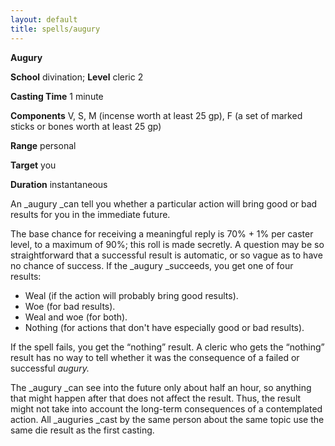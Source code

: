 ```yaml
---
layout: default
title: spells/augury
---
```

 **Augury**

**School** divination; **Level** cleric 2

**Casting Time** 1 minute

**Components** V, S, M (incense worth at least 25 gp), F (a set of marked sticks or bones worth at least 25 gp)

**Range** personal

**Target** you

**Duration** instantaneous

An _augury _can tell you whether a particular action will bring good or bad results for you in the immediate future.

The base chance for receiving a meaningful reply is 70% + 1% per caster level, to a maximum of 90%; this roll is made secretly. A question may be so straightforward that a successful result is automatic, or so vague as to have no chance of success. If the _augury _succeeds, you get one of four results:

- Weal (if the action will probably bring good results).
- Woe (for bad results).
- Weal and woe (for both).
- Nothing (for actions that don't have especially good or bad results).

If the spell fails, you get the “nothing” result. A cleric who gets the “nothing” result has no way to tell whether it was the consequence of a failed or successful _augury._

The _augury _can see into the future only about half an hour, so anything that might happen after that does not affect the result. Thus, the result might not take into account the long-term consequences of a contemplated action. All _auguries _cast by the same person about the same topic use the same die result as the first casting.

